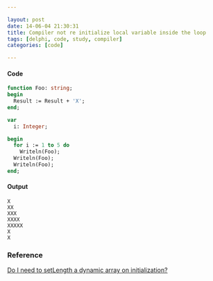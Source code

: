 ```yaml
---

layout: post
date: 14-06-04 21:30:31
title: Compiler not re initialize local variable inside the loop
tags: [delphi, code, study, compiler]
categories: [code]

---
```


#### Code

```pascal
function Foo: string;
begin
  Result := Result + 'X';
end;

var
  i: Integer;

begin
  for i := 1 to 5 do
    Writeln(Foo);
  Writeln(Foo);
  Writeln(Foo);
end;
```

#### Output

```
X
XX
XXX
XXXX
XXXXX
X
X
```

### Reference

[Do I need to setLength a dynamic array on initialization?](http://stackoverflow.com/a/5315254/724897)

